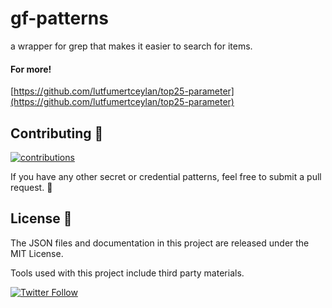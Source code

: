 # gf-patterns
a wrapper for grep that makes it easier to search for items.  

#### For more!  
[https://github.com/lutfumertceylan/top25-parameter](https://github.com/lutfumertceylan/top25-parameter)  

## Contributing :busts_in_silhouette:

[![contributions](https://img.shields.io/badge/contributions-welcome-brightgreen.svg?style=flat)](https://github.com/dwisiswant0/gf-secrets/issues)

If you have any other secret or credential patterns, feel free to submit a pull request. :triangular_flag_on_post:

## License :page_facing_up:

The JSON files and documentation in this project are released under the MIT License.

Tools used with this project include third party materials.

[![Twitter Follow](https://img.shields.io/twitter/follow/themastersunil.svg?style=social)](https://twitter.com/themastersunil)
